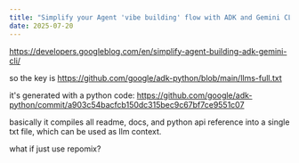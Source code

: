 ```yaml
---
title: "Simplify your Agent 'vibe building' flow with ADK and Gemini CLI"
date: 2025-07-20
---
```


<a href="https://developers.googleblog.com/en/simplify-agent-building-adk-gemini-cli/">https://developers.googleblog.com/en/simplify-agent-building-adk-gemini-cli/</a>

so the key is <a href="https://github.com/google/adk-python/blob/main/llms-full.txt">https://github.com/google/adk-python/blob/main/llms-full.txt</a>

it's generated with a python code: <a href="https://github.com/google/adk-python/commit/a903c54bacfcb150dc315bec9c67bf7ce9551c07">https://github.com/google/adk-python/commit/a903c54bacfcb150dc315bec9c67bf7ce9551c07</a>

basically it compiles all readme, docs, and python api reference into a single txt file, which can be used as llm context.

what if just use repomix?
